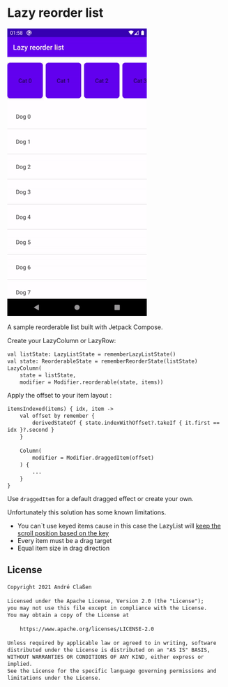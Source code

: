 # Lazy reorder list
![Sample](readme/sample.gif)

A sample reorderable list built with Jetpack Compose.


Create your LazyColumn or LazyRow:

```
val listState: LazyListState = rememberLazyListState()
val state: ReorderableState = rememberReorderState(listState)
LazyColumn(
    state = listState,
    modifier = Modifier.reorderable(state, items))
```

Apply the offset to your item layout :

```
itemsIndexed(items) { idx, item ->
    val offset by remember {
        derivedStateOf { state.indexWithOffset?.takeIf { it.first == idx }?.second }
    }

    Column(
        modifier = Modifier.draggedItem(offset)
    ) {
        ...
    }
}
```
Use `draggedItem` for a default dragged effect or create your own.

Unfortunately this solution has some known limitations.

* You can`t use keyed items cause in this case the LazyList will [keep the scroll position based on the key](https://developer.android.com/reference/kotlin/androidx/compose/foundation/lazy/package-summary#(androidx.compose.foundation.lazy.LazyListScope).items(kotlin.collections.List,kotlin.Function1,kotlin.Function2))
* Every item must be a drag target
* Equal item size in drag direction




## License
```
Copyright 2021 André Claßen

Licensed under the Apache License, Version 2.0 (the "License");
you may not use this file except in compliance with the License.
You may obtain a copy of the License at

    https://www.apache.org/licenses/LICENSE-2.0

Unless required by applicable law or agreed to in writing, software
distributed under the License is distributed on an "AS IS" BASIS,
WITHOUT WARRANTIES OR CONDITIONS OF ANY KIND, either express or implied.
See the License for the specific language governing permissions and
limitations under the License.
```